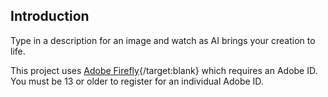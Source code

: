 ## Introduction

Type in a description for an image and watch as AI brings your creation to life.

This project uses [Adobe Firefly](https://firefly.adobe.com/){/target:blank} which requires an Adobe ID. You must be 13 or older to register for an individual Adobe ID.

